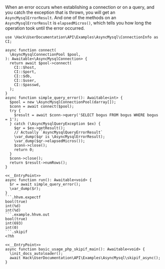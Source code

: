When an error occurs when establishing a connection or on a query, and you catch the exception that is thrown, you will get an `AsyncMysqlErrorResult`. And one of the methods on an `AsyncMysqlErrorResult` is `elapsedMicros()`, which tells you how long the operation took until the error occurred.

```basic-usage.php
use \Hack\UserDocumentation\API\Examples\AsyncMysql\ConnectionInfo as CI;

async function connect(
  \AsyncMysqlConnectionPool $pool,
): Awaitable<\AsyncMysqlConnection> {
  return await $pool->connect(
    CI::$host,
    CI::$port,
    CI::$db,
    CI::$user,
    CI::$passwd,
  );
}
async function simple_query_error(): Awaitable<int> {
  $pool = new \AsyncMysqlConnectionPool(darray[]);
  $conn = await connect($pool);
  try {
    $result = await $conn->query('SELECT bogus FROM bogus WHERE bogus = 1');
  } catch (\AsyncMysqlQueryException $ex) {
    $qr = $ex->getResult();
    // Actually `AsyncMysqlQueryErrorResult`
    \var_dump($qr is \AsyncMysqlErrorResult);
    \var_dump($qr->elapsedMicros());
    $conn->close();
    return 0;
  }
  $conn->close();
  return $result->numRows();
}

<<__EntryPoint>>
async function run(): Awaitable<void> {
  $r = await simple_query_error();
  \var_dump($r);
}
```.hhvm.expectf
bool(true)
int(%d)
int(%d)
```.example.hhvm.out
bool(true)
int(693)
int(0)
```.skipif
<?hh

<<__EntryPoint>>
async function basic_usage_php_skipif_main(): Awaitable<void> {
  \init_docs_autoloader();
  await Hack\UserDocumentation\API\Examples\AsyncMysql\skipif_async();
}
```

